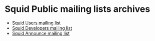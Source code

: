 ---
---
# Squid Public mailing lists archives

- [Squid Users mailing list](squid-users)
- [Squid Developers mailing list](squid-dev)
- [Squid Announce mailing list](squid-announce)
